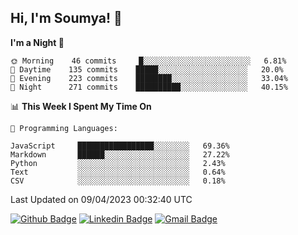 ## Hi, I'm Soumya! 👋

<!--START_SECTION:waka-->
**I'm a Night 🦉** 

```text
🌞 Morning    46 commits     █░░░░░░░░░░░░░░░░░░░░░░░░   6.81% 
🌆 Daytime    135 commits    █████░░░░░░░░░░░░░░░░░░░░   20.0% 
🌃 Evening    223 commits    ████████░░░░░░░░░░░░░░░░░   33.04% 
🌙 Night      271 commits    ██████████░░░░░░░░░░░░░░░   40.15%

```


📊 **This Week I Spent My Time On** 

```text
💬 Programming Languages: 

JavaScript     █████████████████░░░░░░░░   69.36% 
Markdown       ██████░░░░░░░░░░░░░░░░░░░   27.22% 
Python         ░░░░░░░░░░░░░░░░░░░░░░░░░   2.43% 
Text           ░░░░░░░░░░░░░░░░░░░░░░░░░   0.64% 
CSV            ░░░░░░░░░░░░░░░░░░░░░░░░░   0.18%
```


 Last Updated on 09/04/2023 00:32:40 UTC
<!--END_SECTION:waka-->

[![Github Badge](https://img.shields.io/badge/-rubyruins-grey?style=for-the-badge&logo=github&logoColor=white&link=https://github.com/rubyruins/)](https://www.github.com/rubyruins/) 
[![Linkedin Badge](https://img.shields.io/badge/-Soumya%20Parekh-0072b1?style=for-the-badge&logo=Linkedin&logoColor=white&link=https://www.linkedin.com/in/Soumya-Parekh/)](https://www.linkedin.com/in/Soumya-Parekh/) 
[![Gmail Badge](https://img.shields.io/badge/-soumyaparekh.me@gmail.com-c14438?style=for-the-badge&logo=Gmail&logoColor=white&link=mailto:soumyaparekh.me@gmail.com)](mailto:soumyaparekh.me@gmail.com) 
